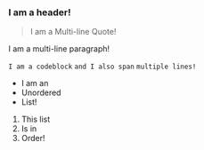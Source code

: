 
### I am a header!

> I am a 
> Multi-line 
> Quote!

I am a multi-line
paragraph!

``` I am a codeblock ```
``` and I also span ```
``` multiple lines! ```


- I am an
- Unordered
- List!

1. This list
2. Is in
3. Order!